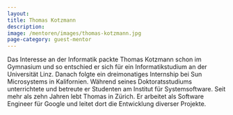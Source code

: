 ```yaml
---
layout:
title: Thomas Kotzmann
description: 
image: /mentoren/images/thomas-kotzmann.jpg
page-category: guest-mentor
---
```


Das Interesse an der Informatik packte Thomas Kotzmann schon im Gymnasium und so entschied er sich für ein Informatikstudium an der Universität Linz. Danach folgte ein dreimonatiges Internship bei Sun Microsystems in Kalifornien. Während seines Doktoratsstudiums unterrichtete und betreute er Studenten am Institut für Systemsoftware. Seit mehr als zehn Jahren lebt Thomas in Zürich. Er arbeitet als Software Engineer für Google und leitet dort die Entwicklung diverser Projekte.